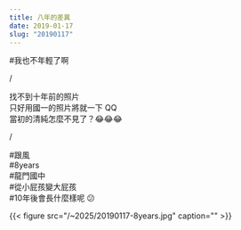 ```yaml
---
title: 八年的差異
date: 2019-01-17
slug: "20190117"
---
```


#我也不年輕了啊

/

找不到十年前的照片\
只好用國一的照片將就一下 QQ\
當初的清純怎麼不見了？😂😂😂

/

#跟風\
#8years\
#龍門國中\
#從小屁孩變大屁孩\
#10年後會長什麼樣呢 😕

{{< figure src="/~2025/20190117-8years.jpg" caption="" >}}
